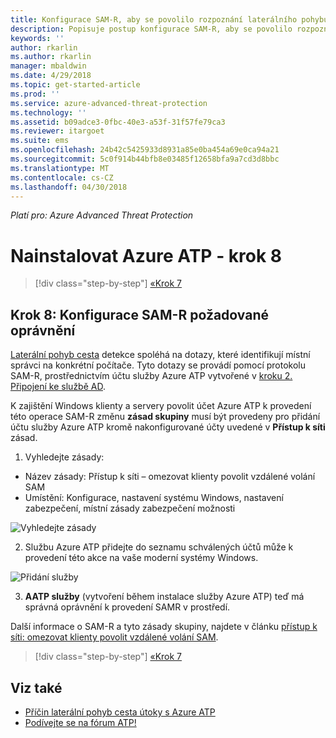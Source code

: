 ```yaml
---
title: Konfigurace SAM-R, aby se povolilo rozpoznání laterálního pohybu cestu v Azure ATP | Microsoft Docs
description: Popisuje postup konfigurace SAM-R, aby se povolilo rozpoznání laterálního pohybu cestu v Azure ATP
keywords: ''
author: rkarlin
ms.author: rkarlin
manager: mbaldwin
ms.date: 4/29/2018
ms.topic: get-started-article
ms.prod: ''
ms.service: azure-advanced-threat-protection
ms.technology: ''
ms.assetid: b09adce3-0fbc-40e3-a53f-31f57fe79ca3
ms.reviewer: itargoet
ms.suite: ems
ms.openlocfilehash: 24b42c5425933d8931a85e0ba454a69e0ca94a21
ms.sourcegitcommit: 5c0f914b44bfb8e03485f12658bfa9a7cd3d8bbc
ms.translationtype: MT
ms.contentlocale: cs-CZ
ms.lasthandoff: 04/30/2018
---
```

*Platí pro: Azure Advanced Threat Protection*

# <a name="install-azure-atp---step-8"></a>Nainstalovat Azure ATP - krok 8

>[!div class="step-by-step"]
[«Krok 7](install-atp-step7.md)

## <a name="step-8-configure-sam-r-required-permissions"></a>Krok 8: Konfigurace SAM-R požadované oprávnění

[Laterální pohyb cesta](use-case-lateral-movement-path.md) detekce spoléhá na dotazy, které identifikují místní správci na konkrétní počítače. Tyto dotazy se provádí pomocí protokolu SAM-R, prostřednictvím účtu služby Azure ATP vytvořené v [kroku 2. Připojení ke službě AD](install-atp-step2.md).
 
K zajištění Windows klienty a servery povolit účet Azure ATP k provedení této operace SAM-R změnu **zásad skupiny** musí být provedeny pro přidání účtu služby Azure ATP kromě nakonfigurované účty uvedené v  **Přístup k síti** zásad.

1. Vyhledejte zásady:

 - Název zásady: Přístup k síti – omezovat klienty povolit vzdálené volání SAM
 - Umístění: Konfigurace, nastavení systému Windows, nastavení zabezpečení, místní zásady zabezpečení možnosti
  
  ![Vyhledejte zásady](./media/samr-policy-location.png)

2. Službu Azure ATP přidejte do seznamu schválených účtů může k provedení této akce na vaše moderní systémy Windows.
 
  ![Přidání služby](./media/samr-add-service.png)

3. **AATP služby** (vytvoření během instalace služby Azure ATP) teď má správná oprávnění k provedení SAMR v prostředí.

Další informace o SAM-R a tyto zásady skupiny, najdete v článku [přístup k síti: omezovat klienty povolit vzdálené volání SAM](https://docs.microsoft.com/windows/security/threat-protection/security-policy-settings/network-access-restrict-clients-allowed-to-make-remote-sam-calls).


>[!div class="step-by-step"]
[«Krok 7](install-atp-step7.md)



## <a name="see-also"></a>Viz také
- [Příčin laterální pohyb cesta útoky s Azure ATP](use-case-lateral-movement-path.md)
- [Podívejte se na fórum ATP!](https://aka.ms/azureatpcommunity)